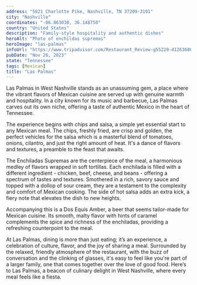 ```yaml
---
address: "5821 Charlotte Pike, Nashville, TN 37209-3101"
city: "Nashville"
coordinates: "-86.863030, 36.148750"
country: "United States"
description: "Family-style hospitality and authentic dishes"
heroAlt: "Photo of enchildas supremas"
heroImage: "las-palmas"
infoUrl: "https://www.tripadvisor.com/Restaurant_Review-g55229-d12636807-Reviews-Las_Palmas_Mexican_Restaurante_Charlotte_Pike-Nashville_Davidson_County_Tennessee.html"
pubDate: "Nov 26, 2023"
state: "Tennessee"
tags: [Mexican]
title: "Las Palmas"
---
```


Las Palmas in West Nashville stands as an unassuming gem, a place where the vibrant flavors of Mexican cuisine are served up with genuine warmth and hospitality. In a city known for its music and barbecue, Las Palmas carves out its own niche, offering a taste of authentic Mexico in the heart of Tennessee.

The experience begins with chips and salsa, a simple yet essential start to any Mexican meal. The chips, freshly fried, are crisp and golden, the perfect vehicles for the salsa which is a masterful blend of tomatoes, onions, cilantro, and just the right amount of heat. It's a dance of flavors and textures, a preamble to the feast that awaits.

The Enchiladas Supremas are the centerpiece of the meal, a harmonious medley of flavors wrapped in soft tortillas. Each enchilada is filled with a different ingredient - chicken, beef, cheese, and beans - offering a spectrum of tastes and textures. Smothered in a rich, savory sauce and topped with a dollop of sour cream, they are a testament to the complexity and comfort of Mexican cooking. The side of hot salsa adds an extra kick, a fiery note that elevates the dish to new heights.

Accompanying this is a Dos Equis Amber, a beer that seems tailor-made for Mexican cuisine. Its smooth, malty flavor with hints of caramel complements the spice and richness of the enchiladas, providing a refreshing counterpoint to the meal.

At Las Palmas, dining is more than just eating; it’s an experience, a celebration of culture, flavor, and the joy of sharing a meal. Surrounded by the relaxed, friendly atmosphere of the restaurant, with the buzz of conversation and the clinking of glasses, it's easy to feel like you're part of a larger family, one that comes together over the love of good food. Here’s to Las Palmas, a beacon of culinary delight in West Nashville, where every meal feels like a fiesta.
